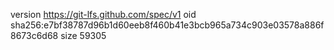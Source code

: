 version https://git-lfs.github.com/spec/v1
oid sha256:e7bf38787d96b1d60eeb8f460b41e3bcb965a734c903e03578a886f8673c6d68
size 59305
